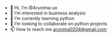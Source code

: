- 👋 Hi, I’m @Arunima-ux
- 👀 I’m interested in business analysis 
- 🌱 I’m currently learning python
- 💞️ I’m looking to collaborate on python projects
- 📫 How to reach me arunima0204@gmail.com

<!---
Arunima-ux/Arunima-ux is a ✨ special ✨ repository because its `README.md` (this file) appears on your GitHub profile.
You can click the Preview link to take a look at your changes.
--->
